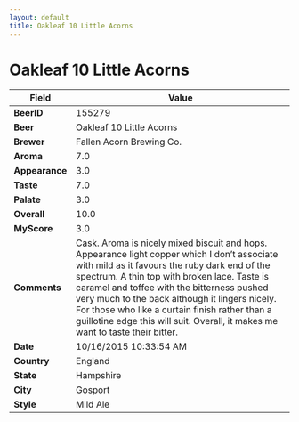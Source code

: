 ```yaml
---
layout: default
title: Oakleaf 10 Little Acorns
---
```


# Oakleaf 10 Little Acorns

| Field         | Value     |
|---------------|-----------|
| **BeerID** | 155279 |
| **Beer** | Oakleaf 10 Little Acorns |
| **Brewer** | Fallen Acorn Brewing Co. |
| **Aroma** | 7.0 |
| **Appearance** | 3.0 |
| **Taste** | 7.0 |
| **Palate** | 3.0 |
| **Overall** | 10.0 |
| **MyScore** | 3.0 |
| **Comments** | Cask. Aroma is nicely mixed biscuit and hops. Appearance light copper which I don’t associate with mild as it favours the ruby dark end of the spectrum. A thin top with broken lace. Taste is caramel and toffee with the bitterness pushed very much to the back although it lingers nicely. For those who like a curtain finish rather than a guillotine edge this will suit. Overall, it makes me want to taste their bitter. |
| **Date** | 10/16/2015 10:33:54 AM |
| **Country** | England |
| **State** | Hampshire |
| **City** | Gosport |
| **Style** | Mild Ale |
